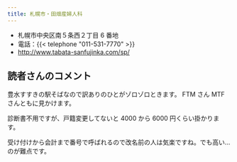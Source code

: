 ```yaml
---
title: 札幌市・田畑産婦人科
---
```


- 札幌市中央区南５条西２丁目 6 番地
- 電話：{{< telephone "011-531-7770" >}}
- <http://www.tabata-sanfujinka.com/sp/>

## 読者さんのコメント

豊水すすきの駅そばなので訳ありのひとがゾロゾロときます。 FTM さん MTF さんともに見かけます。

診断書不用ですが、戸籍変更してないと 4000 から 6000 円くらい掛かります。

受け付けから会計まで番号で呼ばれるので改名前の人は気楽ですね。でも高い…のが難点です。
